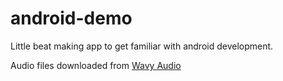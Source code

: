 # android-demo

Little beat making app to get familiar with android development.

Audio files downloaded from [Wavy Audio](https://wavy.audio/)
